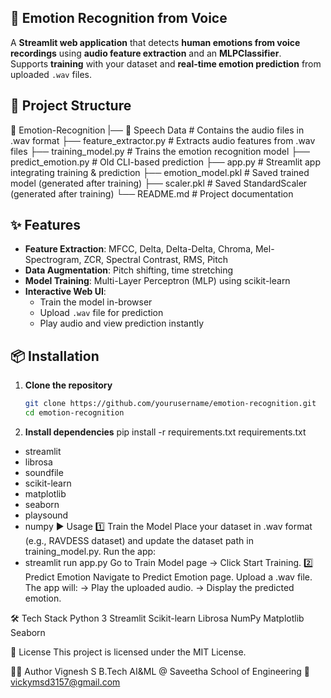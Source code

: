 ## 🎤 Emotion Recognition from Voice

A **Streamlit web application** that detects **human emotions from voice recordings** using **audio feature extraction** and an **MLPClassifier**.  
Supports **training** with your dataset and **real-time emotion prediction** from uploaded `.wav` files.


## 📂 Project Structure
📁 Emotion-Recognition
|── 📁 Speech Data # Contains the audio files in .wav format
├── feature_extractor.py # Extracts audio features from .wav files
├── training_model.py # Trains the emotion recognition model
├── predict_emotion.py # Old CLI-based prediction
├── app.py # Streamlit app integrating training & prediction
├── emotion_model.pkl # Saved trained model (generated after training)
├── scaler.pkl # Saved StandardScaler (generated after training)
└── README.md # Project documentation


## ✨ Features
- **Feature Extraction**: MFCC, Delta, Delta-Delta, Chroma, Mel-Spectrogram, ZCR, Spectral Contrast, RMS, Pitch
- **Data Augmentation**: Pitch shifting, time stretching
- **Model Training**: Multi-Layer Perceptron (MLP) using scikit-learn
- **Interactive Web UI**:
  - Train the model in-browser
  - Upload `.wav` file for prediction
  - Play audio and view prediction instantly


## 📦 Installation
1. **Clone the repository**
   ```bash
   git clone https://github.com/yourusername/emotion-recognition.git
   cd emotion-recognition
2. **Install dependencies**
pip install -r requirements.txt
requirements.txt
- streamlit
- librosa
- soundfile
- scikit-learn
- matplotlib
- seaborn
- playsound
- numpy
▶️ Usage
1️⃣ Train the Model
Place your dataset in .wav format (e.g., RAVDESS dataset) and update the dataset path in training_model.py.
Run the app:
- streamlit run app.py
Go to Train Model page → Click Start Training.
2️⃣ Predict Emotion
Navigate to Predict Emotion page.
Upload a .wav file.
The app will:
-> Play the uploaded audio.
-> Display the predicted emotion.


🛠 Tech Stack
Python 3
Streamlit
Scikit-learn
Librosa
NumPy
Matplotlib
Seaborn

📜 License
This project is licensed under the MIT License.

👨‍💻 Author
Vignesh S
B.Tech AI&ML @ Saveetha School of Engineering
📧 vickymsd3157@gmail.com
